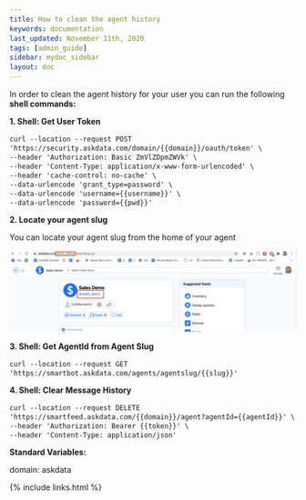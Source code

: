 ```yaml
---
title: How to clean the agent history
keywords: documentation
last_updated: November 11th, 2020
tags: [admin_guide]
sidebar: mydoc_sidebar
layout: doc
---
```


In order to clean the agent history for your user you can run the following **shell commands:**

**1. Shell: Get User Token**

```shell
curl --location --request POST 'https://security.askdata.com/domain/{{domain}}/oauth/token' \
--header 'Authorization: Basic ZmVlZDpmZWVk' \
--header 'Content-Type: application/x-www-form-urlencoded' \
--header 'cache-control: no-cache' \
--data-urlencode 'grant_type=password' \
--data-urlencode 'username={{username}}' \
--data-urlencode 'password={{pwd}}'
```

**2. Locate your agent slug**

You can locate your agent slug from the home of your agent

<img src="media/workspace_how_to_find_slug.png" style="max-wdith:400px" />

**3. Shell: Get AgentId from Agent Slug**

```shell
curl --location --request GET 'https://smartbot.askdata.com/agents/agentslug/{{slug}}'
```

**4. Shell: Clear Message History**

```shell
curl --location --request DELETE 'https://smartfeed.askdata.com/{{domain}}/agent?agentId={{agentId}}' \
--header 'Authorization: Bearer {{token}}' \
--header 'Content-Type: application/json'
```

**Standard Variables:**

domain: askdata


{% include links.html %}
